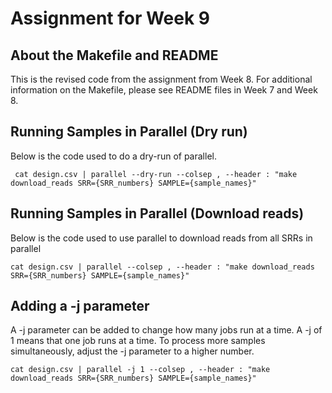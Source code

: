 # Assignment for Week 9

## About the Makefile and README

This is the revised code from the assignment from Week 8. For additional information on the Makefile, please see README files in Week 7 and Week 8. 

## Running Samples in Parallel (Dry run)

Below is the code used to do a dry-run of parallel.

     cat design.csv | parallel --dry-run --colsep , --header : "make download_reads SRR={SRR_numbers} SAMPLE={sample_names}"

## Running Samples in Parallel (Download reads)

Below is the code used to use parallel to download reads from all SRRs in parallel

    cat design.csv | parallel --colsep , --header : "make download_reads SRR={SRR_numbers} SAMPLE={sample_names}"

## Adding a -j parameter 

A -j parameter can be added to change how many jobs run at a time. A -j of 1 means that one job runs at a time. To process more samples simultaneously, adjust the -j parameter to a higher number.

    cat design.csv | parallel -j 1 --colsep , --header : "make download_reads SRR={SRR_numbers} SAMPLE={sample_names}"

